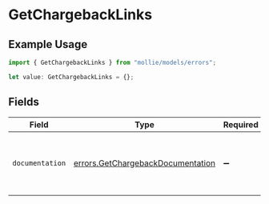 # GetChargebackLinks

## Example Usage

```typescript
import { GetChargebackLinks } from "mollie/models/errors";

let value: GetChargebackLinks = {};
```

## Fields

| Field                                                                                  | Type                                                                                   | Required                                                                               | Description                                                                            |
| -------------------------------------------------------------------------------------- | -------------------------------------------------------------------------------------- | -------------------------------------------------------------------------------------- | -------------------------------------------------------------------------------------- |
| `documentation`                                                                        | [errors.GetChargebackDocumentation](../../models/errors/getchargebackdocumentation.md) | :heavy_minus_sign:                                                                     | The URL to the generic Mollie API error handling guide.                                |